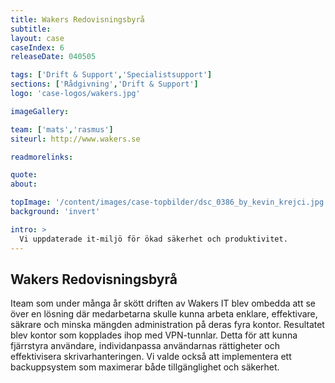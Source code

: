 ```yaml
---
title: Wakers Redovisningsbyrå
subtitle:
layout: case
caseIndex: 6
releaseDate: 040505

tags: ['Drift & Support','Specialistsupport']
sections: ['Rådgivning','Drift & Support']
logo: 'case-logos/wakers.jpg'

imageGallery:

team: ['mats','rasmus']
siteurl: http://www.wakers.se

readmorelinks:

quote:
about:

topImage: '/content/images/case-topbilder/dsc_0386_by_kevin_krejci.jpg'
background: 'invert'

intro: >
  Vi uppdaterade it-miljö för ökad säkerhet och produktivitet.
---
```


## Wakers Redovisningsbyrå
Iteam som under många år skött driften av Wakers IT blev ombedda att se över en lösning där medarbetarna skulle kunna arbeta enklare, effektivare, säkrare och minska mängden administration på deras fyra kontor. 
Resultatet blev kontor som kopplades ihop med VPN-tunnlar. Detta för att kunna fjärrstyra användare, individanpassa användarnas rättigheter och effektivisera skrivarhanteringen. Vi valde också att implementera ett backuppsystem som maximerar både tillgänglighet och säkerhet. 